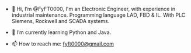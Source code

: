 - 👋 Hi, I’m @FyFT0000, I'm an Electronic Engineer, with experience in industrial maintenance. Programming language LAD, FBD & IL. With PLC Siemens, Rockwell and SCADA systems.
<!---    - 👀 I’m interested in ...  --->
- 🌱 I’m currently learning Python and Java.
<!---    - 💞️ I’m looking to collaborate on ...   --->
- 📫 How to reach me: fyft0000@gmail.com

<!---
FyFT0000/FyFT0000 is a ✨ special ✨ repository because its `README.md` (this file) appears on your GitHub profile.
You can click the Preview link to take a look at your changes.
--->
